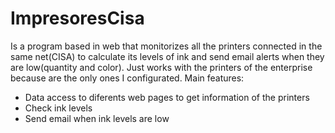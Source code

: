 # ImpresoresCisa
Is a program based in web that monitorizes all the printers connected in the same net(CISA) to calculate its levels of ink and send email alerts when they are low(quantity and color).
Just works with the printers of the enterprise because are the only ones I configurated.
Main features:
  - Data access to diferents web pages to get information of the printers
  - Check ink levels
  - Send email when ink levels are low
